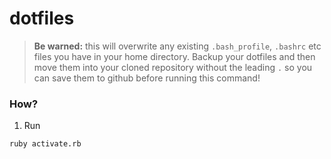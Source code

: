 # dotfiles

> **Be warned:** this will overwrite any existing `.bash_profile`, `.bashrc` etc files you have in your home directory. Backup your dotfiles and then move them into your cloned repository without the leading `.` so you can save them to github before running this command!

### How?

1. Run
```
ruby activate.rb
```
